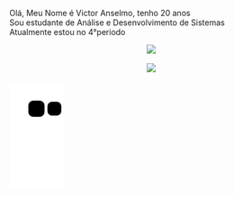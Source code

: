Olá, Meu Nome é Victor Anselmo, tenho 20 anos </br>
Sou estudante de Análise e Desenvolvimento de Sistemas </br>
Atualmente estou no 4°periodo </br>




<div align="center">
  <a href="https://github.com/VictorAnselmo/Victor">
  <img height="180em" src="https://github-readme-stats.vercel.app/api?username=VictorAnselmo&show_icons=true&theme=highcontrast&include_all_commits=true&count_private=true"/> <P>
  <img height="180em" src="https://github-readme-stats.vercel.app/api/top-langs/?username=VictorAnselmo&layout=compact&langs_count=7&theme=highcontrast"/>
</div>

![Snake animation](https://github.com/rafaballerini/rafaballerini/blob/output/github-contribution-grid-snake.svg)
 
</div>

